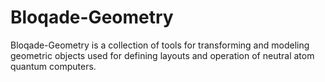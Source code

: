 # Bloqade-Geometry

Bloqade-Geometry is a collection of tools for transforming and modeling geometric
objects used for defining layouts and operation of neutral atom quantum computers.
